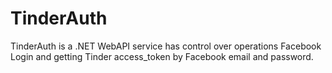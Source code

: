 # TinderAuth

TinderAuth is a .NET WebAPI service has control over operations Facebook Login and getting Tinder access_token 
by Facebook email and password.
